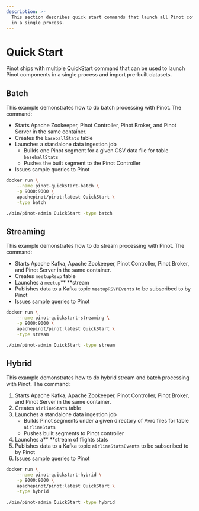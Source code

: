 ```yaml
---
description: >-
  This section describes quick start commands that launch all Pinot components
  in a single process.
---
```


# Quick Start

Pinot ships with multiple QuickStart command that can be used to launch Pinot components in a single process and import pre-built datasets.

## Batch

This example demonstrates how to do batch processing with Pinot. The command:

* Starts Apache Zookeeper, Pinot Controller, Pinot Broker, and Pinot Server in the same container.
* Creates the `baseballStats`  table
* Launches a standalone data ingestion job
  * Builds one Pinot segment for a given CSV data file for table `baseballStats`
  * Pushes the built segment to the Pinot Controller
* Issues sample queries to Pinot

```bash
docker run \
    --name pinot-quickstart-batch \
    -p 9000:9000 \
    apachepinot/pinot:latest QuickStart \
    -type batch
```

```bash
./bin/pinot-admin QuickStart -type batch
```

## Streaming

This example demonstrates how to do stream processing with Pinot. The command:

* Starts Apache Kafka, Apache Zookeeper, Pinot Controller, Pinot Broker, and Pinot Server in the same container.
* Creates `meetupRsvp` table
* Launches a `meetup`** **stream
* Publishes data to a Kafka topic `meetupRSVPEvents` to be subscribed to by Pinot
* Issues sample queries to Pinot

```bash
docker run \
    --name pinot-quickstart-streaming \
    -p 9000:9000 \
    apachepinot/pinot:latest QuickStart \
    -type stream
```

```bash
./bin/pinot-admin QuickStart -type stream
```

## Hybrid

This example demonstrates how to do hybrid stream and batch processing with Pinot. The command:

1. Starts Apache Kafka, Apache Zookeeper, Pinot Controller, Pinot Broker, and Pinot Server in the same container.
2. Creates `airlineStats` table
3. Launches a standalone data ingestion job
   * Builds Pinot segments under a given directory of Avro files for table `airlineStats`
   * Pushes built segments to Pinot controller
4. Launches a** **stream of flights stats
5. Publishes data to a Kafka topic `airlineStatsEvents` to be subscribed to by Pinot
6. Issues sample queries to Pinot&#x20;

```bash
docker run \
    --name pinot-quickstart-hybrid \
    -p 9000:9000 \
    apachepinot/pinot:latest QuickStart \
    -type hybrid
```

```bash
./bin/pinot-admin QuickStart -type hybrid
```
